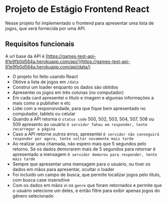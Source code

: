 # Projeto de Estágio Frontend React

Nesse projeto foi implementado o frontend para apresentar uma lista de jogos, que será fornecida por uma API. 
## Requisitos funcionais

A url base da API é [https://games-test-api-81e9fb0d564a.herokuapp.com/api/](https://games-test-api-81e9fb0d564a.herokuapp.com/api/data/)

- O projeto foi feito usando React
- Obtive a lista de jogos em `/data`
- Construi um loader enquanto os dados são obtidos
- Apresentei os jogos em três colunas (no computador)
- Em cada card apresentei o título e imagem e algumas informações a mais como a publisher e etc
- Lidei com a responsividade, para que fique bem apresentado no computador, tablets ou celular
- Quando a API retorna o `status code` 500, 502, 503, 504, 507, 508 ou 509 apresento ao usuário `O servidor fahou em responder, tente recarregar a página`
- Caso a API retorne outros erros, apresentei `O servidor não conseguirá responder por agora, tente voltar novamente mais tarde`
- Ao realizar uma chamada, não espero mais que 5 segundos pelo retorno. Se os dados demorarem mais de 5 segundos para retornar é apresentado a mensagem `O servidor demorou para responder, tente mais tarde`
- Sempre que apresentar uma mensagem para o usuário, ou tiver os dados em mãos para apresentar, ocultar o loader
- Foi incluído um campo de busca, que permite localizar jogos pelo título, com busca case insensitive
- Com os dados em mãos vi os `genre` que foram retornados e permite que o usuário selecione um deles, e então filtre para exibir apenas jogos do gênero selecionado
